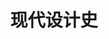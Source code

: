 ---
pageName: examination
title: 现代设计史
period: 2018年04月
courseID: "05424"
description: 注意事项：<br />1. 本试卷分为两部分，第一部分为选择题，第二部分为非选择题。<br />2. 应考者必须按试题顺序在答题卡指定位置上作答，答在试卷上无效。<br />3. 涂写部分、画图部分必须使用2B铅笔，书写部分必须使用黑色字迹签字笔。
sections:
  - title: 选择题
    topics: 
      - title: 单项选择题：本大题共 15 小题，每小题 1 分，共 15 分。在每小题列出的备选项中只有一项是最符合题目要求的，请将其选出。
        questions: 
          - title: 设计教学中的“基础课”是在哪所学院里最先创造的？
            type: radio
            options:
              - answer: 乌尔姆设计学院
                isTrue: false
              - answer: 包豪斯
                isTrue: true
              - answer: 芝加哥艺术学院
                isTrue: false
              - answer: 哈佛大学建筑学院
                isTrue: false
          - title: 哪个建筑为工艺美术运动风格奠定了基础？
            type: radio
            options:
              - answer: 新精神宫
                isTrue: false
              - answer: 水晶宫
                isTrue: false
              - answer: 红屋
                isTrue: true
              - answer: 朗香教堂
                isTrue: false
          - title: 现代设计的第一个改革运动是
            type: radio
            options:
              - answer: 工艺美术运动
                isTrue: true
              - answer: 新艺术运动
                isTrue: false
              - answer: 装饰艺术运动
                isTrue: false
              - answer: 现代主义运动
                isTrue: false
          - title: 引领“新艺术”运动的开展，并强调“回到自然去”的人物是
            type: radio
            options:
              - answer: 拉斯金
                isTrue: false
              - answer: 莫里斯
                isTrue: true
              - answer: 维尔德
                isTrue: false
              - answer: 萨默尔
                isTrue: false
          - title: “好莱坞”风格是什么运动在美国发展出来的一种风格？
            type: radio
            options:
              - answer: 装饰艺术
                isTrue: true
              - answer: 新艺术
                isTrue: false
              - answer: 工艺美术
                isTrue: false
              - answer: 现代主义
                isTrue: false
          - title: 装饰艺术运动在美国最杰出、最好的纪念碑建筑是
            type: radio
            options:
              - answer: 克莱斯勒大厦
                isTrue: true
              - answer: 帝国大厦
                isTrue: false
              - answer: 洛克菲勒中心大厦
                isTrue: false
              - answer: 埃及剧院
                isTrue: false
          - title: 机械美学的重要奠基人是
            type: radio
            options:
              - answer: 柯布西耶
                isTrue: true
              - answer: 格罗佩斯
                isTrue: false
              - answer: 米斯
                isTrue: false
              - answer: 赖特
                isTrue: false
          - title: 最早提出了现代设计教育体系的是
            type: radio
            options:
              - answer: 格罗佩斯
                isTrue: true
              - answer: 汉斯·迈耶
                isTrue: false
              - answer: 米斯·凡·德·洛
                isTrue: false
              - answer: 依顿
                isTrue: false
          - title: 曾经成为美国《时代》杂志封面人物的设计师是 
            type: radio
            options:
              - answer: 沃尔特·提格
                isTrue: false
              - answer: 雷蒙·罗维
                isTrue: true
              - answer: 盖迪斯
                isTrue: false
              - answer: 德莱佛斯
                isTrue: false
          - title: 提出“从内到外”的设计原则的设计师是
            type: radio
            options:
              - answer: 马谢·布鲁尔
                isTrue: false
              - answer: 海格·斯贝斯
                isTrue: false
              - answer: 德莱佛斯
                isTrue: true
              - answer: 拉斯金
                isTrue: false
          - title: 工业设计的制度化在意大利哪个公司得以发展？
            type: radio
            options:
              - answer: 奥利维蒂
                isTrue: true
              - answer: 菲亚特汽车公司
                isTrue: false
              - answer: 布劳恩公司
                isTrue: false
              - answer: 通用电器公司
                isTrue: false
          - title: 作为对国际主义建筑风格的回应，在平面设计上出现了什么风格？  
            type: radio
            options:
              - answer: 德国国际主义风格
                isTrue: false
              - answer: 美国国际主义风格
                isTrue: false
              - answer: 瑞士国际主义风格
                isTrue: true
              - answer: 日本国际主义风格
                isTrue: false
          - title: 二战后，哪个国家设计生产了“维斯帕”小型摩托车？ 
            type: radio
            options:
              - answer: 德国
                isTrue: false
              - answer: 美国
                isTrue: false
              - answer: 意大利
                isTrue: true
              - answer: 日本
                isTrue: false
          - title: 1972 年美国普鲁蒂艾戈建筑群被政府炸毁后，哪位后现代理论家将其看作现代主义设计的死亡、后现代主义诞生？
            type: radio
            options:
              - answer: 詹克斯
                isTrue: true
              - answer: 格利夫斯
                isTrue: false
              - answer: 穆尔
                isTrue: false
              - answer: 温图利
                isTrue: false
          - title: 经历了国际主义设计和后现代主义设计两个重要阶段，成为美国最重要的当代建筑设计师的是
            type: radio
            options:
              - answer: 赖特
                isTrue: false
              - answer: 菲利普·约翰逊
                isTrue: true
              - answer: 米斯
                isTrue: false
              - answer: 温图利
                isTrue: false
  - title: 非选择题
    topics: 
      - title: 填空题：本大题共 5 小题，每小题 2 分，共 10 分。
        questions: 
          - title: 英国的“工艺美术”运动中著名的行会有马克穆多成立的________行会，以及阿什比成立的________行会等。
            type: text
            answer: 艺术家世纪|手工艺
          - title: 在贝伦斯设计事务所工作，并受到贝伦斯影响的三位现代主义设计大师有________、________以及柯布西耶。
            type: text
            answer: 格罗皮乌斯|密斯·凡·德·罗
          - title: 包豪斯的第一任校长是格罗佩斯，第二任校长是________，第三任校长是________。
            type: text
            answer: 迈耶|密斯
          - title: 战前最重要的设计展览是1939年在________举办的世界博览会，这是美国________运动的最大最集中的一次展览。
            type: text
            answer: 纽约|流线型
          - title: 后现代主义设计家温图利非常注重理论研究，他出版了《________》和《________》，提出了自己的后现代主义原则。
            type: text
            answer: 建筑中的复杂性与矛盾性|从拉斯维加斯学习
      - title: 判断改错题：本大题共 5 小题，每小题 4 分，共 20 分。判断下列各题划线处的正误，在  “答题卡” 的试题序号后，正确的划上 “√”, 错误的划上 “X”,井改正错误。
        questions: 
          - title: 工业革命最早源于<u>英国</u>。
            type: yesOrNo
            isTrue: true
            answer: 
          - title: 法国的“新艺术”运动在平面设计上最具影响力的是捷克青年设计家<u>穆卡</u>。
            type: yesOrNo
            isTrue: true
            answer: 
          - title: 《走向新建筑》的作者是<u>格罗佩斯</u>。
            type: yesOrNo
            isTrue: false
            answer: 勒·柯布西耶
          - title: 《为真实世界的设计》的作者是<u>罗维</u>。
            type: yesOrNo
            isTrue: false
            answer: 巴巴纳克
          - title: 从意识形态上看，设计上的后现代主义是对于现代主义、国际主义设计的一种<u>装饰性</u>发展。
            type: yesOrNo
            isTrue: true
            answer: 
      - title: 简答题：本大题共 5 小题，每小题 7 分，共 35 分。
        questions: 
          - title: 简述新艺术运动的背景和意义。
            type: textarea
            answer: 背景：<br />19世纪末20世纪初起源法国，对欧美产生影响，是一次影响相当大，内容很广泛的非常重要的形式主义运动，强调自然中不存在直线和平面，在装饰上突出曲线、有机形态，装饰动机基本源于自然形态。<br />意义：<br />(1)是世纪之交的一次承上启下的设计运动，它继承英国“工艺美术”运动的思想和设计探索，希望在设计矫揉造作的风气泛滥时期，在工业化风格浮现时期，重新以自然主义风格开辟设计新鲜气息的先河，复兴设计的优良传统；<br />(2)发生在两个时期的交替时期，旧的手工艺时代接近尾声，现代化的时代即将出现；<br />(3)从意识形态看预示了旧时代接近结束和一个新时代一个现代主义即将来临，它本身是一个新旧交替的时期。
          - title: 简述装饰艺术运动的背景及意义。
            type: textarea
            answer: 背景：<br />20世纪初，一批艺术家和设计师敏感地了解到新时代的必然性，他们不再会回避机械形式，不回避新的材料，他们认为时代已经不同，现代化与工业化已经不可阻挡，与其回避它不如适应它。<br />意义：<br />(1)在装饰和设计手法上为我们提供了重要参考资料；<br />(2)从材料运用上到装饰的动机，直到产品的表面处理，无论哪一个方面这个风格都有不少可以借鉴和学习的地方；<br />(3)它的东西方结合、人情化和机械化的结合尝试，更是80年代后现代主义时期重要的研究中心。
          - title: 简述包豪斯的三个阶段。
            type: textarea
            answer: 包豪斯经历过三任校长，格罗皮乌斯（1919——1927）、汉斯·迈耶（1927——1930）和密斯·凡·德·罗（1931——1933），因而也形成了三个非常不同的发展阶段：（1 分）<br />（1）格罗皮乌斯的理想主义；（2 分）<br />（2）汉斯·迈耶的共产主义；（2 分）<br />（3）密斯·凡·德·罗的实用主义。（2 分）
          - title: 简述流线型风格。
            type: textarea
            answer: (1)强调水平方向的视觉效果，表面平整肃静，少有附加装饰；<br />(2)外形简洁，轮廓圆顺流畅，少有棱角；<br />(3)建筑上采用玻璃砖作为装饰手段，常将窗户设计得类似轮船上的舷窗；<br />(4)采用连续的不中断的直线或曲线作为装饰动机；<br />(5)金属硬件大多采用镀铬装饰，玻璃和漆器也很普遍；<br />(6)大量采用铝材、电木(酚醛塑料)等新型材料，瓷板也很常见。戏剧化地强调材料的固有特性。<br /><span class="text-muted">Page 200</span>
          - title: 简述后现代主义设计的特征。
            type: textarea
            answer: （1）具有历史主义和装饰主义立场，高度强调装饰性，与现代主义的冷漠、严峻、理性化形成鲜明对照；<br />（2）它对于历史动机的折中主义立场；<br />（3）娱乐性和处理装饰细节上的含糊性。
      - title: 论述题：本大题共 2 小题，每小题 10 分，共 20 分。
        questions: 
          - title: 试述工艺美术运动和新艺术运动的异同。
            type: textarea
            answer: 相似点：<br />(1)都是对维多利亚和其它过分装饰风格的反对；<br />(2)对工业化风格的强烈反应，都旨在恢复对手工艺的重视和热衷；<br />(3)都放弃了传统风格作参照，而转向自然的装饰动机；<br />(4)都受到日本装饰的影响。<br />不同点：<br />(1)工艺美术重视中世纪哥特风格；<br />(2)新艺术放弃任何的传统装饰风格，完全走向自然风格。
          - title: 列举美国工业设计的奠基人及其成就。
            type: textarea
            answer: 沃尔特·提格：推动了现代设计运动在美国的开展，设计了荣华柯达、子弹相机、班腾相机和参与了波音公司的机舱设计；<br />雷蒙·德罗维：设计了可口可乐标志和宾夕法尼亚铁路公司的火车头、灰狗长途汽车企业形象标志、壳牌石油公司企业形象标志；<br />亨利·德雷夫斯：设计的302型桌上电话是美国首批听筒话筒一体化的电话机，著作了《人体度量》；<br />若尔曼·贝尔·盖迪斯：设计了“爱国者”收音机，和通用汽车公司展馆“未来世界”；<br />佛里德里克·赫廷·里德：设计的“嘉年华系列”家庭用餐具非常受欢迎，在陶瓷设计方面很有成就；<br />贝莉·科根：设计了7F63“嘎嘎”电闹钟，在银器设计和陶瓷设计方面也很有成就；<br />布鲁克斯·斯蒂文斯：倡导的知更鸟蛋蓝色曾是美国厨房最流行的颜色，还设计了热狗销售车和各种电器。<br />
---